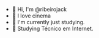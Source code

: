 - 👋 Hi, I'm @ribeirojack
- 👀 I love cinema
- 🌱 I'm currently just studying.
- 💞️ Studying Técnico em Internet.
